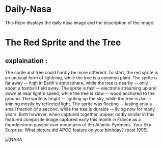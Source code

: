 # Daily-Nasa

This Repo displays the daily nasa image and the description of the image.

<!--NASA-->
# The Red Sprite and the Tree
## explaination :

The sprite and tree could hardly be more different. To start, the red sprite is an unusual form of lightning, while the tree is a common plant. The sprite is far away -- high in Earth's atmosphere, while the tree is nearby -- only about a football field away.  The sprite is fast -- electrons streaming up and down at near light's speed, while the tree is slow -- wood anchored to the ground. The sprite is bright -- lighting up the sky, while the tree is dim -- shining mostly by reflected light. The sprite was fleeting -- lasting only a small fraction of a second, while the tree is durable -- living now for many years.  Both however, when captured together, appear oddly similar in this featured composite image captured early this month in France as a thunderstorm passed over mountains of the Atlantic Pyrenees.    Your Sky Surprise: What picture did APOD feature on your birthday? (post 1995)

![NASA](https://apod.nasa.gov/apod/image/2309/SpriteTree_Villaeys_960.jpg)
<!--/NASA-->